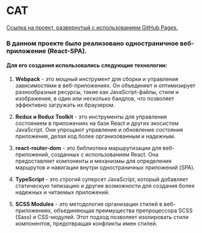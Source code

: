 # CAT

[Ссылка на проект, развернутый с использованием GitHub Pages.](https://dishchetinkina.github.io/CAT/)

### В данном проекте было реализовано одностраничное веб-приложение (React-SPA). 

#### Для его создания использовались следующие технологии:

1. **Webpack** - это мощный инструмент для сборки и управления зависимостями в веб-приложениях. Он объединяет и оптимизирует разнообразные ресурсы, такие как JavaScript-файлы, стили и изображения, в один или несколько бандлов, что позволяет эффективно загружать их браузером.

2. **Redux и Redux Toolkit** - это инструменты для управления состоянием в приложениях на базе React и других экосистем JavaScript. Они упрощают управление и обновление состояния приложения, делая код более организованным и надежным.

3. **react-router-dom** - это библиотека маршрутизации для веб-приложений, созданных с использованием React. Она предоставляет компоненты и механизмы для определения маршрутов и навигации внутри одностраничных приложений (SPA).

4. **TypeScript** - это строгий суперсет JavaScript, который добавляет статическую типизацию и другие возможности для создания более надежных и читаемых приложений.

5. **SCSS Modules** - это методология организации стилей в веб-приложениях, объединяющая преимущества препроцессора SCSS (Sass) и CSS-модулей. Этот подход позволяет изолировать стили компонентов, предотвращая конфликты имен стилей.